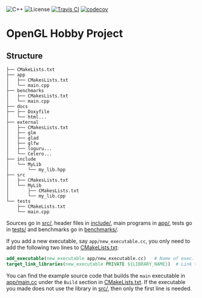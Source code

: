 ![C++](https://camo.githubusercontent.com/c59efb57803dde7f352f4932a468a7f39fa2fb5f/68747470733a2f2f696d672e736869656c64732e696f2f62616467652f632532422532422d31312f31342f31372f32302d626c75652e737667)
![License](https://camo.githubusercontent.com/890acbdcb87868b382af9a4b1fac507b9659d9bf/68747470733a2f2f696d672e736869656c64732e696f2f62616467652f6c6963656e73652d4d49542d626c75652e737667)
[![Travis CI](https://travis-ci.org/github/RobWalt/CppOpenGL.svg?branch=master)](https://travis-ci.org/github/RobWalt/CppOpenGL)
[![codecov](https://codecov.io/gh/RobWalt/CppOpenGL/branch/master/graph/badge.svg)](https://codecov.io/gh/RobWalt/CppOpenGL)

# OpenGL Hobby Project

## Structure
``` text
├── CMakeLists.txt
├── app
│   ├── CMakesLists.txt
│   └── main.cpp
├── benchmarks
│   ├── CMakesLists.txt
│   └── main.cpp
├── docs
├── ├── Doxyfile
│   └── html...
├── external
│   ├── CMakesLists.txt
│   ├── glm
│   ├── glad
│   ├── glfw
│   ├── loguru...
│   └── Celero...
├── include
│   └── MyLib
│       └── my_lib.hpp
├── src
│   ├── CMakesLists.txt
│   └── MyLib
│       ├── CMakesLists.txt
│       └── my_lib.cpp
└── tests
    ├── CMakeLists.txt
    └── main.cpp
```

Sources go in [src/](src/), header files in [include/](include/), main programs in [app/](app),
tests go in [tests/](tests/) and benchmarks go in [benchmarks/](benchmarks/).

If you add a new executable, say `app/new_executable.cc`, you only need to add the following two lines to [CMakeLists.txt](CMakeLists.txt): 

``` cmake
add_executable(new_executable app/new_executable.cc)   # Name of exec. and location of file.
target_link_libraries(new_executable PRIVATE ${LIBRARY_NAME})  # Link the executable to lib built from src/*.cc (if it uses it).
```

You can find the example source code that builds the `main` executable in [app/main.cc](app/main.cc) under the `Build` section in [CMakeLists.txt](CMakeLists.txt). 
If the executable you made does not use the library in [src/](src), then only the first line is needed.
